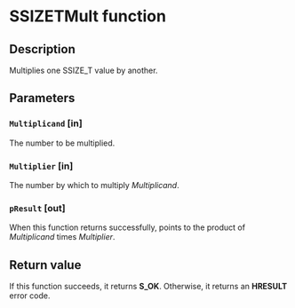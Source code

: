 # SSIZETMult function

## Description

Multiplies one SSIZE_T value by another.

## Parameters

### `Multiplicand` [in]

The number to be multiplied.

### `Multiplier` [in]

The number by which to multiply *Multiplicand*.

### `pResult` [out]

When this function returns successfully, points to the product of *Multiplicand* times *Multiplier*.

## Return value

If this function succeeds, it returns **S_OK**. Otherwise, it returns an **HRESULT** error code.